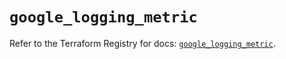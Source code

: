 # `google_logging_metric`

Refer to the Terraform Registry for docs: [`google_logging_metric`](https://registry.terraform.io/providers/hashicorp/google-beta/6.50.0/docs/resources/google_logging_metric).
